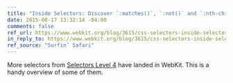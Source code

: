 ```yaml
---
title: "Inside Selectors: Discover `:matches()`, `:not()` and `:nth-child()`"
date: 2015-08-17 13:32:14 -04:00
comments: false
ref_url: https://www.webkit.org/blog/3615/css-selectors-inside-selectors-discover-matches-not-and-nth-child/
in_reply_to: https://www.webkit.org/blog/3615/css-selectors-inside-selectors-discover-matches-not-and-nth-child/
ref_source: "Surfin’ Safari"
---
```


More selectors from [Selectors Level 4](http://drafts.csswg.org/selectors-4/) have landed in WebKit. This is a handy overview of some of them.